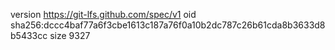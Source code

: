 version https://git-lfs.github.com/spec/v1
oid sha256:dccc4baf77a6f3cbe1613c187a76f0a10b2dc787c26b61cda8b3633d8b5433cc
size 9327
